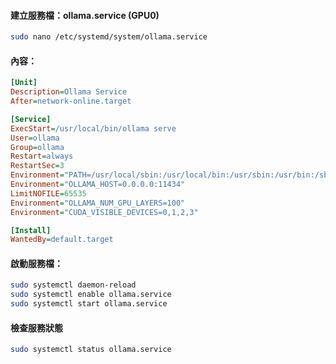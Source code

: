
#### 建立服務檔：ollama.service (GPU0)
```bash
sudo nano /etc/systemd/system/ollama.service
```
#### 內容：
```ini
[Unit]
Description=Ollama Service
After=network-online.target

[Service]
ExecStart=/usr/local/bin/ollama serve
User=ollama
Group=ollama
Restart=always
RestartSec=3
Environment="PATH=/usr/local/sbin:/usr/local/bin:/usr/sbin:/usr/bin:/sbin:/bin:/usr/games:/usr/local/games:/snap/bin"
Environment="OLLAMA_HOST=0.0.0.0:11434"
LimitNOFILE=65535
Environment="OLLAMA_NUM_GPU_LAYERS=100"
Environment="CUDA_VISIBLE_DEVICES=0,1,2,3"

[Install]
WantedBy=default.target
```
#### 啟動服務檔：
```bash
sudo systemctl daemon-reload
sudo systemctl enable ollama.service
sudo systemctl start ollama.service
```

#### 檢查服務狀態
```bash
sudo systemctl status ollama.service
```

